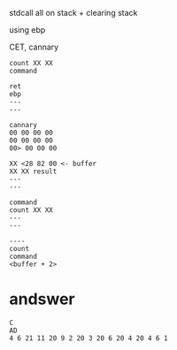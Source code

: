 stdcall all on stack + clearing stack

using ebp

CET, cannary

```
count XX XX
command

ret
ebp
---
---

cannary
00 00 00 00
00 00 00 00
00> 00 00 00

XX <28 82 00 <- buffer
XX XX result
---
---

command
count XX XX
---
---

----
count
command
<buffer + 2>
```

# andswer
```
C
AD
4 6 21 11 20 9 2 20 3 20 6 20 4 20 4 6 1
```